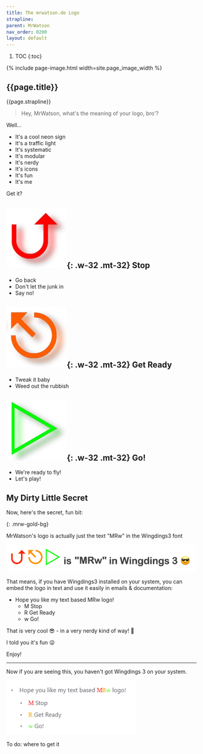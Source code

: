 ```yaml
---
title: The mrwatson.de Logo
strapline: 
parent: MrWatson
nav_order: 0200
layout: default
---
```

1. TOC
{:toc}

{% include page-image.html width=site.page_image_width %}

## {{page.title}}

{{page.strapline}}

> Hey, MrWatson, what's the meaning of your logo, bro'?

Well…

- It's a cool neon sign
- It's a traffic light
- It's systematic
- It's modular
- It's nerdy
- It's icons
- It's fun
- It's me

Get it?

## ![Stop](/assets/images/mrwatson-de-1-stop.png){: .w-32 .mt-32} Stop

- Go back
- Don't let the junk in
- Say no!

## ![Get Ready](/assets/images/mrwatson-de-2-get-ready.png){: .w-32 .mt-32} Get Ready

- Tweak it baby
- Weed out the rubbish

## ![Go](/assets/images/mrwatson-de-3-go.png){: .w-32 .mt-32} Go!

- We're ready to fly!
- Let's play!

## My Dirty Little Secret

Now, here's the secret, fun bit:

{: .mrw-gold-bg}

MrWatson's logo is actually just the text "MRw" in the Wingdings3 font

![MrWatson's logo is "MRw" in Wingdings3](/assets/images/mrwatsons-logo-is-mrw-in-wingdings3.png)

That means, if you have Wingdings3 installed on your system, you can embed the logo in text and use it easily in emails & documentation:
- Hope you like my text based <span class="wingdings3"><span class="mrw-red">M</span><span class="mrw-orange">R</span><span class="mrw-green">w</span></span> logo!
  - <span class="wingdings3 mrw-red">M</span> Stop
  - <span class="wingdings3 mrw-orange">R</span> Get Ready
  - <span class="wingdings3 mrw-green">w</span> Go!

That is very cool 😎 - in a very nerdy kind of way! 🥸

I told you it's fun 😜

Enjoy!

---

Now if you are seeing this, you haven't got Wingdings 3 on your system.

![How it looks with no Wingdings3](/assets/images/no-wingdings3.png)

To do: where to get it

